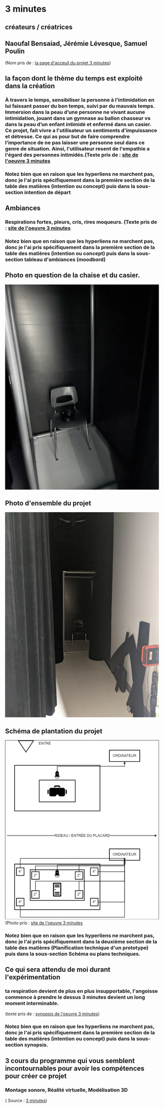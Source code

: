 # 3 minutes #

## créateurs / créatrices ##
## Naoufal Bensaiad, Jérémie Lévesque, Samuel Poulin ##
(Nom pris de : [la page d'acceuil du projet 3 minutes](https://tim-montmorency.com/2022/projets/3-minutes/docs/web/index.html))


## la façon dont le thème du temps est exploité dans la création ##
### À travers le temps, sensibiliser la personne à l'intimidation en lui faissant passer du bon temps, suivi par du mauvais temps. Immersion dans la peau d’une personne ne vivant aucune intimidation, jouant dans un gymnase au ballon chasseur vs dans la peau d’un enfant intimidé et enfermé dans un casier. Ce projet, fait vivre a l'utilisateur un sentiments d'impuissance et détresse. Ce qui as pour but de faire comprendre l'importance de ne pas laisser une personne seul dans ce genre de situation. Ainsi, l'utilisateur resent de l'empathie a l'égard des personnes intimidés.(Texte pris de : [site de l'oeuvre 3 minutes](https://tim-montmorency.com/2022/projets/3-minutes/docs/web/preproduction.html#Planification-technique-(devis-technique)) ###
### Notez bien que en raison que les hyperliens ne marchent pas, donc je l'ai pris spécifiquement dans la première section de la table des matières (intention ou concept) puis dans la sous-section intention de départ ###

## Ambiances ##
### Respirations fortes, pleurs, cris, rires moqueurs. (Texte pris de : [site de l'oeuvre 3 minutes](https://tim-montmorency.com/2022/projets/3-minutes/docs/web/preproduction.html#Planification-technique-(devis-technique)) ###
### Notez bien que en raison que les hyperliens ne marchent pas, donc je l'ai pris spécifiquement dans la première section de la table des matières (intention ou concept) puis dans la sous-section tableau d'ambiances (moodbord) ###

## Photo en question de la chaise et du casier.
![Photo](photo/3minutes_casier.JPEG)

## Photo d'ensemble du projet  
![Photo](photo/casier.jpeg)

## Schéma de plantation du projet ##
![Photo](photo/plantation_3minutes.png)
(Photo pris : [site de l'oeuvre 3 minutes](https://tim-montmorency.com/2022/projets/3-minutes/docs/web/preproduction.html#Planification-de-la-production-(budget-et-%C3%A9tapes-de-r%C3%A9alisation))
### Notez bien que en raison que les hyperliens ne marchent pas, donc je l'ai pris spécifiquement dans la deuxième section de la table des matières (Planification technique d'un prototype) puis dans la sous-section Schéma ou plans techniques. ###



## Ce qui sera attendu de moi durant l'expérimentation ##
###  ta respiration devient de plus en plus insupportable, l'angoisse commence à prendre le dessus 3 minutes devient un long moment interminable. ###
(texte pris de : [synopsis de l'oeuvre 3 minutes](https://tim-montmorency.com/2022/projets/3-minutes/docs/web/preproduction.html#Sc%C3%A9nario,-sc%C3%A9narimage-ou-document-audio/visuel))
### Notez bien que en raison que les hyperliens ne marchent pas, donc je l'ai pris spécifiquement dans la première section de la table des matières (intention ou concept) puis dans la sous-section synopsis. ###

## 3 cours du programme qui vous semblent incontournables pour avoir les compétences pour créer ce projet ##
### Montage sonore, Réalité virtuelle, Modélisation 3D ###

( Source : [3 minutes](https://tim-montmorency.com/2022/projets/3-minutes/docs/web/index.html))
